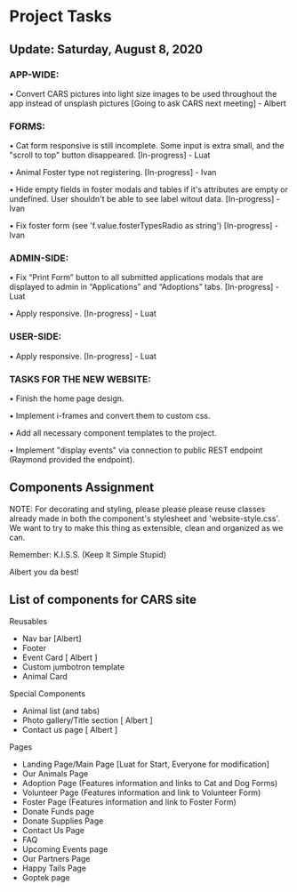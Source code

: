 # Project Tasks

## Update: Saturday, August 8, 2020

### APP-WIDE:

• Convert CARS pictures into light size images to be used throughout the app instead of unsplash pictures [Going to ask CARS next meeting] - Albert

### FORMS:

• Cat form responsive is still incomplete. Some input is extra small, and the "scroll to top" button disappeared. [In-progress] - Luat

• Animal Foster type not registering. [In-progress] - Ivan

• Hide empty fields in foster modals and tables if it's attributes are empty or undefined. User shouldn't be able to see label witout data. [In-progress] - Ivan

• Fix foster form (see 'f.value.fosterTypesRadio as string') [In-progress] - Ivan

### ADMIN-SIDE:

• Fix “Print Form” button to all submitted applications modals that are displayed to admin in “Applications” and “Adoptions” tabs. [In-progress] - Luat

• Apply responsive. [In-progress] - Luat

### USER-SIDE:

• Apply responsive. [In-progress] - Luat

### TASKS FOR THE NEW WEBSITE:

• Finish the home page design.

• Implement i-frames and convert them to custom css.

• Add all necessary component templates to the project.

• Implement "display events" via connection to public REST endpoint (Raymond provided the endpoint).

## Components Assignment

NOTE: For decorating and styling, please please please reuse classes already made in both the component's stylesheet and 'website-style.css'.
We want to try to make this thing as extensible, clean and organized as we can.

Remember: K.I.S.S. (Keep It Simple Stupid)

Albert you da best!

## List of components for CARS site

Reusables

- Nav bar [Albert]
- Footer
- Event Card [ Albert ]
- Custom jumbotron template
- Animal Card

Special Components

- Animal list (and tabs)
- Photo gallery/Title section [ Albert ]
- Contact us page [ Albert ]

Pages

- Landing Page/Main Page [Luat for Start, Everyone for modification]
- Our Animals Page
- Adoption Page (Features information and links to Cat and Dog Forms)
- Volunteer Page (Features information and link to Volunteer Form)
- Foster Page (Features information and link to Foster Form)
- Donate Funds page
- Donate Supplies Page
- Contact Us Page
- FAQ
- Upcoming Events page
- Our Partners Page
- Happy Tails Page
- Goptek page
